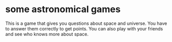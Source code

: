 # some astronomical games

This is a game that gives you questions about space and universe. 
You have to answer them correctly to get points. 
You can also play with your friends and see who knows more about space. 

